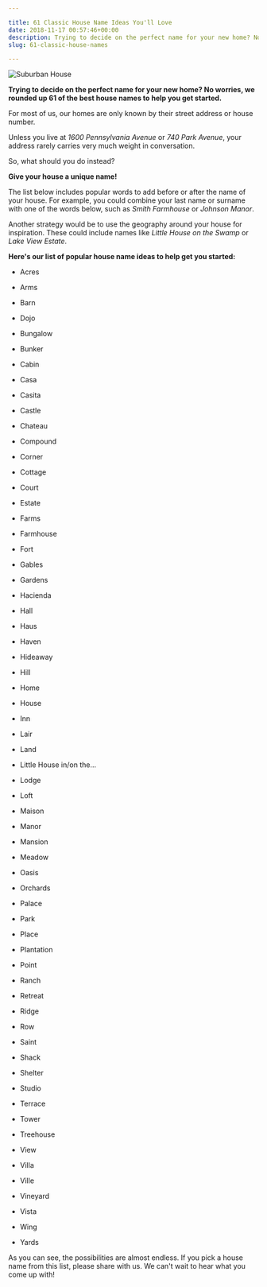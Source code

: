 ```yaml
---

title: 61 Classic House Name Ideas You'll Love
date: 2018-11-17 00:57:46+00:00
description: Trying to decide on the perfect name for your new home? No worries, we rounded up 61 of the best house names to help you get started.
slug: 61-classic-house-names

---
```


![Suburban House](http://www.doorwaysmagazine.com/wp-content/uploads/suburban_house-300x225.jpg)

**Trying to decide on the perfect name for your new home? No worries, we rounded up 61 of the best house names to help you get started.**





For most of us, our homes are only known by their street address or house number.





Unless you live at _1600 Pennsylvania Avenue_ or _740 Park Avenue_, your address rarely carries very much weight in conversation.





So, what should you do instead?





**Give your house a unique name!**





The list below includes popular words to add before or after the name of your house. For example, you could combine your last name or surname with one of the words below, such as _Smith Farmhouse_ or _Johnson Manor_.





Another strategy would be to use the geography around your house for inspiration. These could include names like _Little House on the Swamp_ or _Lake View Estate_.





**Here's our list of popular house name ideas to help get you started:**







  * Acres


  * Arms


  * Barn


  * Dojo


  * Bungalow


  * Bunker


  * Cabin


  * Casa


  * Casita


  * Castle


  * Chateau


  * Compound


  * Corner


  * Cottage


  * Court


  * Estate


  * Farms


  * Farmhouse


  * Fort


  * Gables


  * Gardens


  * Hacienda


  * Hall


  * Haus


  * Haven


  * Hideaway


  * Hill


  * Home


  * House


  * Inn


  * Lair


  * Land


  * Little House in/on the...


  * Lodge


  * Loft


  * Maison


  * Manor


  * Mansion


  * Meadow


  * Oasis


  * Orchards


  * Palace


  * Park


  * Place


  * Plantation


  * Point


  * Ranch


  * Retreat


  * Ridge


  * Row


  * Saint


  * Shack


  * Shelter


  * Studio


  * Terrace


  * Tower


  * Treehouse


  * View


  * Villa


  * Ville


  * Vineyard


  * Vista


  * Wing


  * Yards



As you can see, the possibilities are almost endless. If you pick a house name from this list, please share with us. We can't wait to hear what you come up with!
